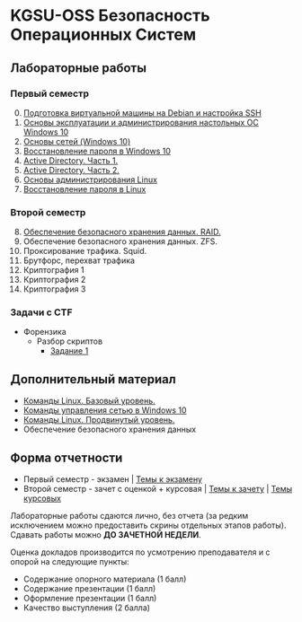 # KGSU-OSS Безопасность Операционных Систем

## Лабораторные работы

### Первый семестр
0) [Подготовка виртуальной машины на Debian и настройка SSH](Labs/Lab-0/Lab-0.md)
1) [Основы эксплуатации и администрирования настольных ОС Windows 10](Labs/Lab-1/Lab-1.md)
2) [Основы сетей (Windows 10)](Labs/Lab-2/Lab-2.md)
3) [Восстановление пароля в Windows 10](Labs/Lab-3/Lab-3.md)
4) [Active Directory. Часть 1.](Labs/Lab-4/Lab-4.md)
5) [Active Directory. Часть 2.](Labs/Lab-5/Lab-5.md)
6) [Основы администрирования Linux](Labs/Lab-6/Lab-6.md)
7) [Восстановление пароля в Linux](Labs/Lab-7/Lab-7.md)

### Второй семестр
8) [Обеспечение безопасного хранения данных. RAID.](Labs/Lab-8/Lab-8.md)
9) Обеспечение безопасного хранения данных. ZFS.
10) Проксирование трафика. Squid.
11) Брутфорс, перехват трафика
12) Криптография 1
13) Криптография 2
14) Криптография 3

### Задачи с CTF

- Форензика
    - Разбор скриптов
        - [Задание 1](/CTF/task1.sh)

## Дополнительный материал

- [Команды Linux. Базовый уровень.](Lectures/Lec-0/Lec-0.md)
- [Команды управления сетью в Windows 10](Lectures/Lec-2/Lec-2.md)
- [Команды Linux. Продвинутый уровень.](Lectures/Lec-7/Lec-7.md)
- Обеспечение безопасного хранения данных

## Форма отчетности

- Первый семестр - экзамен | [Темы к экзамену](Exam/Exam-1.md)
- Второй семестр - зачет с оценкой + курсовая | [Темы к зачету](Exam/Exam-2.md) | [Темы курсовых](Coursework/Coursework.md)

Лабораторные работы сдаются лично, без отчета (за редким исключением можно предоставить скрины отдельных этапов работы). Сдавать работы можно **ДО ЗАЧЕТНОЙ НЕДЕЛИ**.

Оценка докладов производится по усмотрению преподавателя и с опорой на следующие пункты: 
- Содержание опорного материала (1 балл)
- Содержание презентации (1 балл)
- Оформление презентации (1 балл)
- Качество выступления (2 балла)
